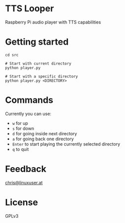 # TTS Looper

Raspberry Pi audio player with TTS capabilities


# Getting started

    cd src

    # Start with current directory
    python player.py

    # Start with a specific directory
    python player.py <DIRECTORY>


# Commands

Currently you can use:

* `w` for up
* `s` for down
* `d` for going inside next directory
* `a` for going back one directory
* `Enter` to start playing the currently selected directory
* `q` to quit


# Feedback

chris@linuxuser.at


# License 

GPLv3